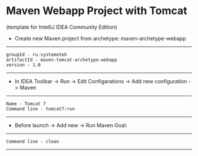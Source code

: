 # Maven Webapp Project with Tomcat
(template for IntelliJ IDEA Community Edition)

- Create new Maven project from archetype: maven-archetype-webapp
-------------------------------------------------------------------------------------------------------------
    groupId - ru.systemoteh
    artifactId - maven-tomcat-archetype-webapp
    version - 1.0
-------------------------------------------------------------------------------------------------------------
- In IDEA Toolbar -> Run -> Edit Configarations -> Add new configuration -> Maven
-------------------------------------------------------------------------------------------------------------
    Name - Tomcat 7
    Command line - tomcat7:run
-------------------------------------------------------------------------------------------------------------
- Before launch -> Add new -> Run Maven Goal:
-------------------------------------------------------------------------------------------------------------
    Command line - clean
-------------------------------------------------------------------------------------------------------------